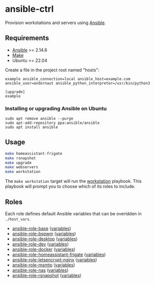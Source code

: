 # ansible-ctrl

Provision workstations and servers using [Ansible](https://www.ansible.com/).

## Requirements

* [Ansible](https://www.ansible.com/) >= 2.14.6
* [Make](https://www.gnu.org/software/make/)
* Ubuntu >= 22.04

Create a file in the project root named "hosts":
```
example ansible_connection=local ansible_host=example.com ansible_user=andornaut ansible_python_interpreter=/usr/bin/python3

[upgrade]
example
```

### Installing or upgrading Ansible on Ubuntu

```
sudo apt remove ansible --purge
sudo apt-add-repository ppa:ansible/ansible
sudo apt install ansible
```

## Usage

```bash
make homeassistant-frigate
make rsnapshot
make upgrade
make webservers
make workstation
```

The `make workstation` target will run the [workstation](./workstation.yml) playbook.
This playbook will prompt you to choose which of its roles to include.

## Roles

Each role defines default Ansible variables that can be overidden in `./host_vars`.

- [ansible-role-base](https://github.com/andornaut/ansible-role-base/)
([variables](https://github.com/andornaut/ansible-role-base/blob/master/defaults/main.yml))
- [ansible-role-bspwm](https://github.com/andornaut/ansible-role-bspwm/)
([variables](https://github.com/andornaut/ansible-role-bspwm/blob/master/defaults/main.yml))
- [ansible-role-desktop](./roles/desktop/)
([variables](./roles/desktop/defaults/main.yml))
- [ansible-role-dev](./roles/dev/)
([variables](./roles/dev/defaults/main.yml))
- [ansible-role-docker](https://github.com/andornaut/ansible-role-docker/)
([variables](https://github.com/andornaut/ansible-role-docker/blob/master/defaults/main.yml))
- [ansible-role-homeassistant-frigate](https://github.com/andornaut/ansible-role-homeassistant-frigate/)
([variables](https://github.com/andornaut/ansible-role-homeassistant-frigate/blob/main/defaults/main.yml))
- [ansible-role-letsencrypt-nginx](https://github.com/andornaut/ansible-role-letsencrypt-nginx/)
([variables](https://github.com/andornaut/ansible-role-letsencrypt-nginx/blob/master/defaults/main.yml))
- [ansible-role-msmtp](./roles/msmtp/)
([variables](./roles/msmtp/defaults/main.yml))
- [ansible-role-nas](./roles/nas/)
([variables](./roles/nas/defaults/main.yml))
- [ansible-role-rsnapshot](https://github.com/andornaut/ansible-role-rsnapshot/)
([variables](https://github.com/andornaut/ansible-role-rsnapshot/blob/master/defaults/main.yml))
